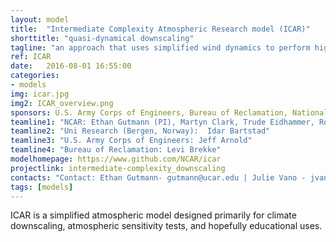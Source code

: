 ```yaml
---
layout: model
title:  "Intermediate Complexity Atmospheric Research model (ICAR)"
shorttitle: "quasi-dynamical downscaling"
tagline: "an approach that uses simplified wind dynamics to perform high-resolution simulations 100 to 1000 times faster than a traditional atmospheric model"
ref: ICAR
date:   2016-08-01 16:55:00
categories:
- models
img: icar.jpg
img2: ICAR_overview.png
sponsors: U.S. Army Corps of Engineers, Bureau of Reclamation, National Science Foundation
teamline1: "NCAR: Ethan Gutmann (PI), Martyn Clark, Trude Eidhammer, Roy Rasmussen"
teamline2: "Uni Research (Bergen, Norway):  Idar Bartstad"
teamline3: "U.S. Army Corps of Engineers: Jeff Arnold"
teamline4: "Bureau of Reclamation: Levi Brekke"
modelhomepage: https://www.github.com/NCAR/icar
projectlink: intermediate-complexity_downscaling
contacts: "Contact: Ethan Gutmann- gutmann@ucar.edu | Julie Vano - jvano@ucar.edu"
tags: [models]
---
```


ICAR is a simplified atmospheric model designed primarily for climate downscaling, atmospheric sensitivity tests, and hopefully educational uses.

